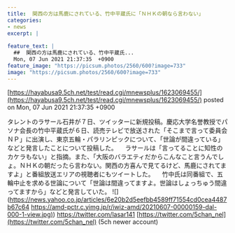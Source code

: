 ```yaml
---
title:  関西の方は馬鹿にされている、竹中平蔵氏に「ＮＨＫの朝なら言わない」  
categories:
- news
excerpt: |
  
feature_text: |
  ##  関西の方は馬鹿にされている、竹中平蔵氏...
  Mon, 07 Jun 2021 21:37:35  +0900
feature_image: "https://picsum.photos/2560/600?image=733"
image: "https://picsum.photos/2560/600?image=733"
---
```


[https://hayabusa9.5ch.net/test/read.cgi/mnewsplus/1623069455/](https://hayabusa9.5ch.net/test/read.cgi/mnewsplus/1623069455/)
posted on Mon, 07 Jun 2021 21:37:35  +0900

<!--more-->

タレントのラサール石井が７日、ツイッターに新規投稿。慶応大学名誉教授でパソナ会長の竹中平蔵氏が６日、読売テレビで放送された「そこまで言って委員会ＮＰ」に出演し、東京五輪・パラリンピックについて、「世論が間違っている」などと発言したことについて投稿した。 　ラサールは「言ってることに知性のカケラもない」と指摘。また、「大阪のバラエティだからこんなこと言うんでしょ。ＮＨＫの朝だったら言わない。関西の方喜んで見てるけど、馬鹿にされてますよ」と番組放送エリアの視聴者にもツイートした。 　竹中氏は同番組で、五輪中止を求める世論について「世論は間違ってますよ。世論はしょっちゅう間違ってますから」などと発言していた。 ![](https://news.yahoo.co.jp/articles/6e20b2d5eefbb4589ff71554cd0cea4487b67c64 [https://amd-pctr.c.yimg.jp/r/iwiz-amd/20210607-00000159-dal-000-1-view.jpg)](https://amd-pctr.c.yimg.jp/r/iwiz-amd/20210607-00000159-dal-000-1-view.jpg)) https://twitter.com/lasar141 [https://twitter.com/5chan_nel](https://twitter.com/5chan_nel) (5ch newer account)
